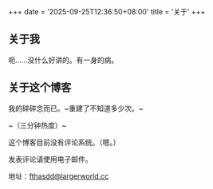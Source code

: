 +++
date = '2025-09-25T12:36:50+08:00'
title = '关于'
+++

## 关于我
呃……没什么好讲的。有一身的病。
## 关于这个博客
我的碎碎念而已。~重建了不知道多少次。~


~（三分钟热度）~


这个博客目前没有评论系统。（嗯。）

发表评论请使用电子邮件。

地址：[fthasdd@largerworld.cc](mailto:fthasdd@largerworld.cc)